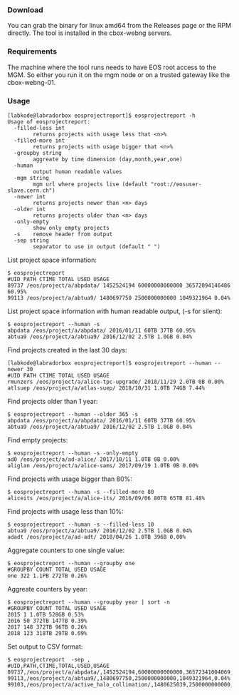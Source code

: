 ### Download

You can grab the binary for linux amd64 from the Releases page or the RPM directly.
The tool is installed in the cbox-webng servers.

### Requirements
The machine where the tool runs needs to have EOS root access to the MGM.
So either you run it on the mgm node or on a trusted gateway like the cbox-webng-01.

### Usage

```
[labkode@labradorbox eosprojectreport]$ eosprojectreport -h
Usage of eosprojectreport:
  -filled-less int
        returns projects with usage less that <n>%
  -filled-more int
        returns projects with usage bigger that <n>%
  -groupby string
        aggreate by time dimension (day,month,year,one)
  -human
        output human readable values
  -mgm string
        mgm url where projects live (default "root://eosuser-slave.cern.ch")
  -newer int
        returns projects newer than <n> days
  -older int
        returns projects older than <n> days
  -only-empty
        show only empty projects
  -s    remove header from output
  -sep string
        separator to use in output (default " ")
```

List project space information:

```
$ eosprojectreport
#UID PATH CTIME TOTAL USED USAGE
89737 /eos/project/a/abpdata/ 1452524194 60000000000000 36572094146486 60.95%
99113 /eos/project/a/abtua9/ 1480697750 2500000000000 1049321964 0.04%
```

List project space information with human readable output, (-s for silent):
```
$ eosprojectreport --human -s
abpdata /eos/project/a/abpdata/ 2016/01/11 60TB 37TB 60.95%
abtua9 /eos/project/a/abtua9/ 2016/12/02 2.5TB 1.0GB 0.04%
```

Find projects created in the last 30 days:

```
[labkode@labradorbox eosprojectreport]$ eosprojectreport --human --newer 30
#UID PATH CTIME TOTAL USED USAGE
rmunzers /eos/project/a/alice-tpc-upgrade/ 2018/11/29 2.0TB 0B 0.00%
atlsuep /eos/project/a/atlas-suep/ 2018/10/31 1.0TB 74GB 7.44%
```

Find projects older than 1 year:

```
$ eosprojectreport --human --older 365 -s
abpdata /eos/project/a/abpdata/ 2016/01/11 60TB 37TB 60.95%
abtua9 /eos/project/a/abtua9/ 2016/12/02 2.5TB 1.0GB 0.04%
```


Find empty projects:

```
$ eosprojectreport --human -s -only-empty
ad0 /eos/project/a/ad-alice/ 2017/10/11 1.0TB 0B 0.00%
aliglan /eos/project/a/alice-sams/ 2017/09/19 1.0TB 0B 0.00%
```

Find projects with usage bigger than 80%:

```
$ eosprojectreport --human -s --filled-more 80
aliceits /eos/project/a/alice-its/ 2016/09/06 80TB 65TB 81.48%
```

Find projects with usage less than 10%:

```
$ eosprojectreport --human -s --filled-less 10
abtua9 /eos/project/a/abtua9/ 2016/12/02 2.5TB 1.0GB 0.04%
adadt /eos/project/a/ad-adt/ 2018/04/26 1.0TB 396B 0.00%
```

Aggregate counters to one single value:

```
$ eosprojectreport --human --groupby one
#GROUPBY COUNT TOTAL USED USAGE
one 322 1.1PB 272TB 0.26%
```


Aggreate counters by year:

```
$ eosprojectreport --human --groupby year | sort -n
#GROUPBY COUNT TOTAL USED USAGE
2015 1 1.0TB 528GB 0.53%
2016 50 372TB 147TB 0.39%
2017 148 372TB 96TB 0.26%
2018 123 318TB 29TB 0.09%
```

Set output to CSV format:

```
$ eosprojectreport  -sep ,
#UID,PATH,CTIME,TOTAL,USED,USAGE
89737,/eos/project/a/abpdata/,1452524194,60000000000000,36572341004069,60.95%
99113,/eos/project/a/abtua9/,1480697750,2500000000000,1049321964,0.04%
99103,/eos/project/a/active_halo_collimation/,1480625039,2500000000000,799933255404,32.00%
```
